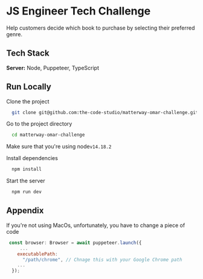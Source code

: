 # JS Engineer Tech Challenge

Help customers decide which book to purchase by selecting their preferred genre.

## Tech Stack

**Server:** Node, Puppeteer, TypeScript

## Run Locally

Clone the project

```bash
  git clone git@github.com:the-code-studio/matterway-omar-challenge.git
```

Go to the project directory

```bash
  cd matterway-omar-challenge
```

Make sure that you're using node`v14.18.2`

Install dependencies

```bash
  npm install
```

Start the server

```bash
  npm run dev
```

## Appendix

If you're not using MacOs, unfortunately, you have to change a piece of code

```javascript
 const browser: Browser = await puppeteer.launch({
     ...
    executablePath:
      "/path/chrome", // Chnage this with your Google Chrome path
    ...
  });
```
